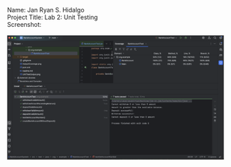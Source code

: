 Name: Jan Ryan S. Hidalgo <br/>
Project Title: Lab 2: Unit Testing <br/>
Screenshot: <br/> <br/>
![Output.png](Output.png)